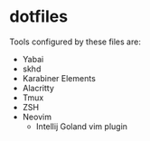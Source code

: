 # dotfiles

Tools configured by these files are:
- Yabai
- skhd
- Karabiner Elements
- Alacritty
- Tmux
- ZSH
- Neovim
    - Intellij Goland vim plugin
